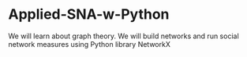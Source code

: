 # Applied-SNA-w-Python
We will learn about graph theory. We will build networks and run social network measures using Python library NetworkX
